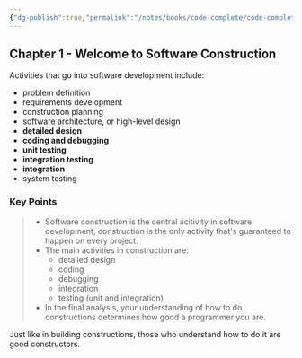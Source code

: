 ```yaml
---
{"dg-publish":true,"permalink":"/notes/books/code-complete/code-complete-1-welcome-to-software-construction/","dgHomeLink":true,"dgPassFrontmatter":false}
---
```


## Chapter 1 - Welcome to Software Construction

Activities that go into software development include:

- problem definition
- requirements development
- construction planning
- software architecture, or high-level design
- **detailed design**
- **coding and debugging**
- **unit testing**
- **integration testing**
- **integration**
- system testing


### Key Points

> - Software construction is the central acitivity in software development; construction is the only activity that's guaranteed to happen on every project.
> - The main activities in construction are:
>     - detailed design
>     - coding
>     - debugging
>     - integration
>     - testing (unit and integration)
> - In the final analysis, your understanding of how to do constructions determines how good a programmer you are.

Just like in building constructions, those who understand how to do it are good constructors.
